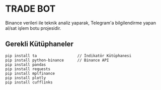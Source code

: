 # TRADE BOT
Binance verileri ile teknik analiz yaparak, Telegram'a bilgilendirme yapan al/sat işlem botu projesidir.

## Gerekli Kütüphaneler
    pip install ta                  // İndikatör Kütüphanesi
    pip install python-binance      // Binance API 
    pip install pandas      
    pip install requests
    pip install mplfinance    
    pip install plotly
    pip install cufflinks
